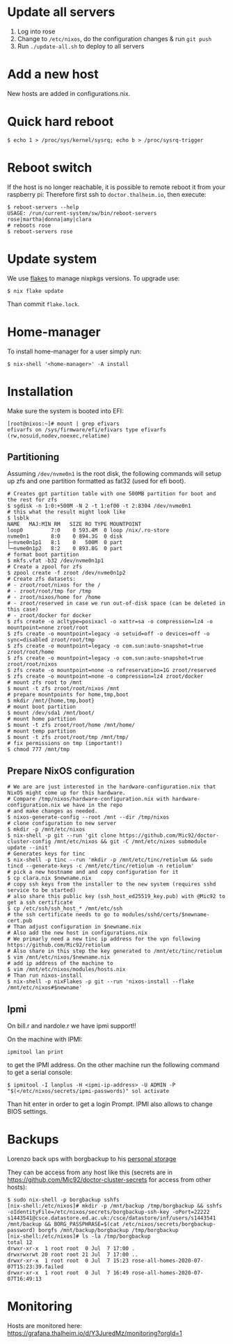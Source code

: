 # Update all servers

1. Log into rose
2. Change to `/etc/nixos`, do the configuration changes & run `git push`
3. Run `./update-all.sh` to deploy to all servers

# Add a new host

New hosts are added in configurations.nix.

# Quick hard reboot

```console
$ echo 1 > /proc/sys/kernel/sysrq; echo b > /proc/sysrq-trigger
```

# Reboot switch

If the host is no longer reachable, it is possible to remote reboot it from your raspberry pi:
Therefore first ssh to `doctor.thalheim.io`, then execute:

```console
$ reboot-servers --help
USAGE: /run/current-system/sw/bin/reboot-servers rose|martha|donna|amy|clara
# reboots rose
$ reboot-servers rose
```

# Update system

We use [flakes](https://nixos.wiki/wiki/Flakes) to manage 
nixpkgs versions. To upgrade use:

``` console
$ nix flake update
```

Than commit `flake.lock`.

# Home-manager

To install home-manager for a user simply run:

``` console
$ nix-shell '<home-manager>' -A install
```

# Installation

Make sure the system is booted into EFI:

```
[root@nixos:~]# mount | grep efivars
efivarfs on /sys/firmware/efi/efivars type efivarfs (rw,nosuid,nodev,noexec,relatime)
```

## Partitioning

Assuming `/dev/nvme0n1` is the root disk, the following commands will setup up zfs and one
partition formatted as fat32 (used for efi boot).

```console
# Creates gpt partition table with one 500MB partition for boot and the rest for zfs
$ sgdisk -n 1:0:+500M -N 2 -t 1:ef00 -t 2:8304 /dev/nvme0n1
# this what the result might look like
$ lsblk
NAME   MAJ:MIN RM   SIZE RO TYPE MOUNTPOINT
loop0         7:0    0 593.4M  0 loop /nix/.ro-store
nvme0n1       8:0    0 894.3G  0 disk
├─nvme0n1p1   8:1    0   500M  0 part
└─nvme0n1p2   8:2    0 893.8G  0 part
# format boot partition
$ mkfs.vfat -b32 /dev/nvme0n1p1
# Create a zpool for zfs
$ zpool create -f zroot /dev/nvme0n1p2
# Create zfs datasets: 
# - zroot/root/nixos for the /
# - zroot/root/tmp for /tmp
# - zroot/nixos/home for /home
# - zroot/reserved in case we run out-of-disk space (can be deleted in this case)
# - zroot/docker for docker
$ zfs create -o acltype=posixacl -o xattr=sa -o compression=lz4 -o mountpoint=none zroot/root
$ zfs create -o mountpoint=legacy -o setuid=off -o devices=off -o sync=disabled zroot/root/tmp
$ zfs create -o mountpoint=legacy -o com.sun:auto-snapshot=true zroot/root/home
$ zfs create -o mountpoint=legacy -o com.sun:auto-snapshot=true zroot/root/nixos
$ zfs create -o mountpoint=none -o refreservation=1G zroot/reserved
$ zfs create -o mountpoint=none -o compression=lz4 zroot/docker
# mount zfs root to /mnt
$ mount -t zfs zroot/root/nixos /mnt
# prepare mountpoints for home,tmp,boot
$ mkdir /mnt/{home,tmp,boot}
# mount boot partition
$ mount /dev/sda1 /mnt/boot/
# mount home partition
$ mount -t zfs zroot/root/home /mnt/home/
# mount temp partition
$ mount -t zfs zroot/root/tmp /mnt/tmp/
# fix permissions on tmp (important!)
$ chmod 777 /mnt/tmp
```

## Prepare NixOS configuration

```console
# We are are just interested in the hardware-configuration.nix that NixOS might come up for this hardware.
# Compare /tmp/nixos/hardware-configuration.nix with hardware-configuration.nix we have in the repo
# and make changes as needed.
$ nixos-generate-config --root /mnt --dir /tmp/nixos
# clone configuration to new server
$ mkdir -p /mnt/etc/nixos
$ nix-shell -p git --run 'git clone https://github.com/Mic92/doctor-cluster-config /mnt/etc/nixos && git -C /mnt/etc/nixos submodule update --init'
# Generates keys for tinc
$ nix-shell -p tinc --run 'mkdir -p /mnt/etc/tinc/retiolum && sudo tincd --generate-keys -c /mnt/etc/tinc/retiolum -n retiolum'
# pick a new hostname and and copy configuration for it
$ cp clara.nix $newname.nix
# copy ssh keys from the installer to the new system (requires sshd service to be started)
# also share this public key (ssh_host_ed25519_key.pub) with @Mic92 to get a ssh certificate
$ cp /etc/ssh/ssh_host_* /mnt/etc/ssh
# the ssh certificate needs to go to modules/sshd/certs/$newname-cert.pub
# Than adjust configuration in $newname.nix
# Also add the new host in configurations.nix
# We primarly need a new tinc ip address for the vpn following https://github.com/Mic92/retiolum
# Also share in this step the key generated to /mnt/etc/tinc/retiolum
$ vim /mnt/etc/nixos/$newname.nix
# add ip address of the machine to
$ vim /mnt/etc/nixos/modules/hosts.nix
# Than run nixos-install
$ nix-shell -p nixFlakes -p git --run 'nixos-install --flake /mnt/etc/nixos#$newname'
```


## Ipmi

On bill.r and nardole.r we have ipmi support!!

On the machine with IPMI:

```
ipmitool lan print
```

to get the IPMI address. On the other machine run the following command to get a serial console:


```
$ ipmitool -I lanplus -H <ipmi-ip-address> -U ADMIN -P "$(</etc/nixos/secrets/ipmi-passwords)" sol activate
```

Than hit enter in order to get a login Prompt.
IPMI also allows to change BIOS settings.


# Backups

Lorenzo back ups with borgbackup to his [personal storage](https://www.ed.ac.uk/geosciences/intranet/it/data-storage/personal-storage)

They can be access from any host like this (secrets are in https://github.com/Mic92/doctor-cluster-secrets for access from other hosts):

```
$ sudo nix-shell -p borgbackup sshfs
[nix-shell:/etc/nixos]# mkdir -p /mnt/backup /tmp/borgbackup && sshfs -oIdentityFile=/etc/nixos/secrets/borgbackup-ssh-key -oPort=22222 s1443541@csce.datastore.ed.ac.uk:/csce/datastore/inf/users/s1443541 /mnt/backup && BORG_PASSPHRASE=$(cat /etc/nixos/secrets/borgbackup-password) borgfs /mnt/backup/borgbackup /tmp/borgbackup
[nix-shell:/etc/nixos]# ls -la /tmp/borgbackup
total 12
drwxr-xr-x  1 root root  0 Jul  7 17:00 .
drwxrwxrwt 20 root root 21 Jul  7 17:00 ..
drwxr-xr-x  1 root root  0 Jul  7 15:23 rose-all-homes-2020-07-07T15:23:39.failed
drwxr-xr-x  1 root root  0 Jul  7 16:49 rose-all-homes-2020-07-07T16:49:13
```

# Monitoring

Hosts are monitored here: https://grafana.thalheim.io/d/Y3JuredMz/monitoring?orgId=1
